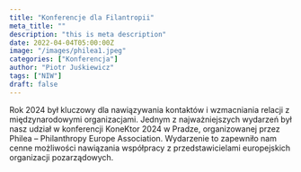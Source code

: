 ```yaml
---
title: "Konferencje dla Filantropii"
meta_title: ""
description: "this is meta description"
date: 2022-04-04T05:00:00Z
image: "/images/philea1.jpeg"
categories: ["Konferencja"]
author: "Piotr Juśkiewicz"
tags: ["NIW"]
draft: false
---
```


Rok 2024 był kluczowy dla nawiązywania kontaktów i wzmacniania relacji z międzynarodowymi organizacjami. Jednym z najważniejszych wydarzeń był nasz udział w konferencji KoneKtor 2024 w Pradze, organizowanej przez Philea – Philanthropy Europe Association. Wydarzenie to zapewniło nam cenne możliwości nawiązania współpracy z przedstawicielami europejskich organizacji pozarządowych.

